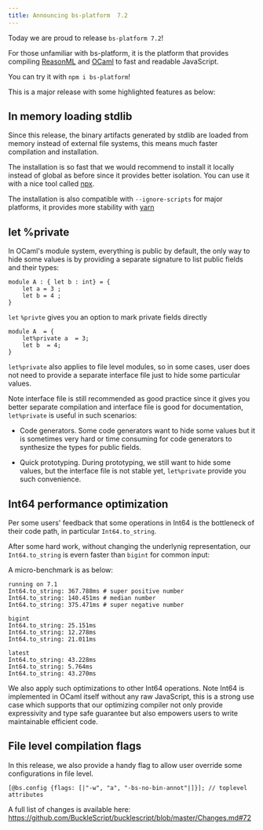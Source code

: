 ```yaml
---
title: Announcing bs-platform  7.2
---
```


Today we are proud to release `bs-platform 7.2`!

For those unfamiliar with bs-platform, it is the platform that provides compiling [ReasonML](https://reasonml.github.io/) and [OCaml](https://ocaml.org/) to fast and readable JavaScript.

You can try it with `npm i bs-platform`!

This is a major release with some highlighted features as below:

## In memory loading stdlib

Since this release, the binary artifacts generated by stdlib are loaded from memory instead of external file systems, this means much faster compilation and installation.

The installation is so fast that we would recommend to install it locally instead of global as before since it provides better isolation. You can use it with a nice tool called [npx](https://www.npmjs.com/package/npx).

The installation is also compatible with `--ignore-scripts` for major platforms, it provides more stability with [yarn](https://github.com/yarnpkg/yarn)


## let %private

In OCaml's module system, everything is public by default, the only way to hide some values is by providing a separate signature to list public fields and their types:

```reasonml
module A : { let b : int} = {
    let a = 3 ;
    let b = 4 ; 
}
```
`let` `%privte` gives you an option to mark private fields directly

```reasonml
module A  = {
    let%private a  = 3;
    let b  = 4;
}
```

`let%private` also applies to file level modules, so in some cases, user does not need to provide a separate interface file just to hide some particular values.

Note interface file is still recommended as good practice since it gives you better separate compilation and interface file is good for documentation, `let%private` is useful in such scenarios:

- Code generators. Some code generators want to hide some values but it is sometimes very hard or time consuming for code generators to synthesize the types for public fields.

- Quick prototyping. During prototyping, we still want to hide some values, but the interface file is not stable yet, `let%private` provide you such convenience.


## Int64 performance optimization

Per some users' feedback that some operations in Int64 is the bottleneck  of their code path, in particular `Int64.to_string`.

After some hard work, without changing the underlynig representation, our `Int64.to_string` is evern faster than `bigint` for common input:

A micro-benchmark is as below:
```
running on 7.1
Int64.to_string: 367.788ms # super positive number 
Int64.to_string: 140.451ms # median number
Int64.to_string: 375.471ms # super negative number

bigint
Int64.to_string: 25.151ms
Int64.to_string: 12.278ms
Int64.to_string: 21.011ms

latest
Int64.to_string: 43.228ms
Int64.to_string: 5.764ms
Int64.to_string: 43.270ms
```

We also apply such optimizations to other Int64 operations. Note Int64 is implemented in OCaml itself without any raw JavaScript, this is a strong use case which supports that our optimizing compiler not only provide expressivity and type safe guarantee but also empowers users to write maintainable efficient code.

## File level compilation flags

In this release, we also provide a handy flag to allow user override some configurations in file level.

```reasonml
[@bs.config {flags: [|"-w", "a", "-bs-no-bin-annot"|]}]; // toplevel attributes
```

A full list of changes is available here: https://github.com/BuckleScript/bucklescript/blob/master/Changes.md#72
